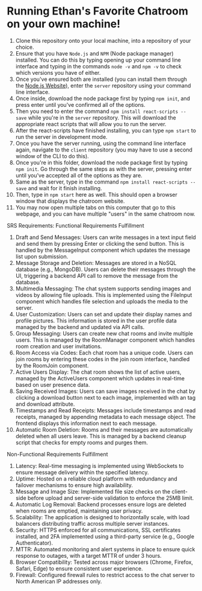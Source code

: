 # Running Ethan's Favorite Chatroom on your own machine!

1. Clone this repository onto your local machine, into a repository of your choice.
2. Ensure that you have `Node.js` and `NPM` (Node package manager) installed. You can do this by typing opening up your command line interface and typing in the commands `node -v` and `npm -v` to check which versions you have of either.
3. Once you've ensured both are installed (you can install them through the [Node.js Website](https://nodejs.org/en)), enter the `server` repository using your command line interface.
4. Once inside, download the node package first by typing `npm init`, and press enter until you've confirmed all of the options. 
5. Then you need to enter the command `npm install react-scripts --save` while you're in the `server` repository. This will download the appropriate react scripts that will allow you to run the server.
6. After the react-scripts have finished installing, you can type `npm start` to run the server in development mode.
7. Once you have the server running, using the command line interface again, navigate to the `client` repository (you may have to use a second window of the CLI to do this).
8. Once you're in this folder, download the node package first by typing `npm init`. Go through the same steps as with the server, pressing enter until you've accepted all of the options as they are. 
9. Same as the server, type in the command `npm install react-scripts --save` and wait for it finish installing.
10. Then, type in `npm start` here as well. This should open a browser window that displays the chatroom website.
11. You may now open multiple tabs on this computer that go to this webpage, and you can have multiple "users" in the same chatroom now.

SRS Requirements:
Functional Requirements Fulfillment
1.	Draft and Send Messages: Users can write messages in a text input field and send them by pressing Enter or clicking the send button. This is handled by the MessageInput component which updates the message list upon submission.
2.	Message Storage and Deletion: Messages are stored in a NoSQL database (e.g., MongoDB). Users can delete their messages through the UI, triggering a backend API call to remove the message from the database.
3.	Multimedia Messaging: The chat system supports sending images and videos by allowing file uploads. This is implemented using the FileInput component which handles file selection and uploads the media to the server.
4.	User Customization: Users can set and update their display names and profile pictures. This information is stored in the user profile data managed by the backend and updated via API calls.
5.	Group Messaging: Users can create new chat rooms and invite multiple users. This is managed by the RoomManager component which handles room creation and user invitations.
6.	Room Access via Codes: Each chat room has a unique code. Users can join rooms by entering these codes in the join room interface, handled by the RoomJoin component.
7.	Active Users Display: The chat room shows the list of active users, managed by the ActiveUsers component which updates in real-time based on user presence data.
8.	Saving Received Images: Users can save images received in the chat by clicking a download button next to each image, implemented with an <a> tag and download attribute.
9.	Timestamps and Read Receipts:	Messages include timestamps and read receipts, managed by appending metadata to each message object. The frontend displays this information next to each message.
10.	Automatic Room Deletion:	Rooms and their messages are automatically deleted when all users leave. This is managed by a backend cleanup script that checks for empty rooms and purges them.

Non-Functional Requirements Fulfillment
1.	Latency:	Real-time messaging is implemented using WebSockets to ensure message delivery within the specified latency.
2.	Uptime:	Hosted on a reliable cloud platform with redundancy and failover mechanisms to ensure high availability.
3.	Message and Image Size:	Implemented file size checks on the client-side before upload and server-side validation to enforce the 25MB limit.
4.	Automatic Log Removal:	Backend processes ensure logs are deleted when rooms are emptied, maintaining user privacy.
5.	Scalability:	The application is designed to horizontally scale, with load balancers distributing traffic across multiple server instances.
6.	Security:	HTTPS enforced for all communications, SSL certificates installed, and 2FA implemented using a third-party service (e.g., Google Authenticator).
7.	MTTR:	Automated monitoring and alert systems in place to ensure quick response to outages, with a target MTTR of under 3 hours.
8.	Browser Compatibility:	Tested across major browsers (Chrome, Firefox, Safari, Edge) to ensure consistent user experience.
9.	Firewall:	Configured firewall rules to restrict access to the chat server to North American IP addresses only.
